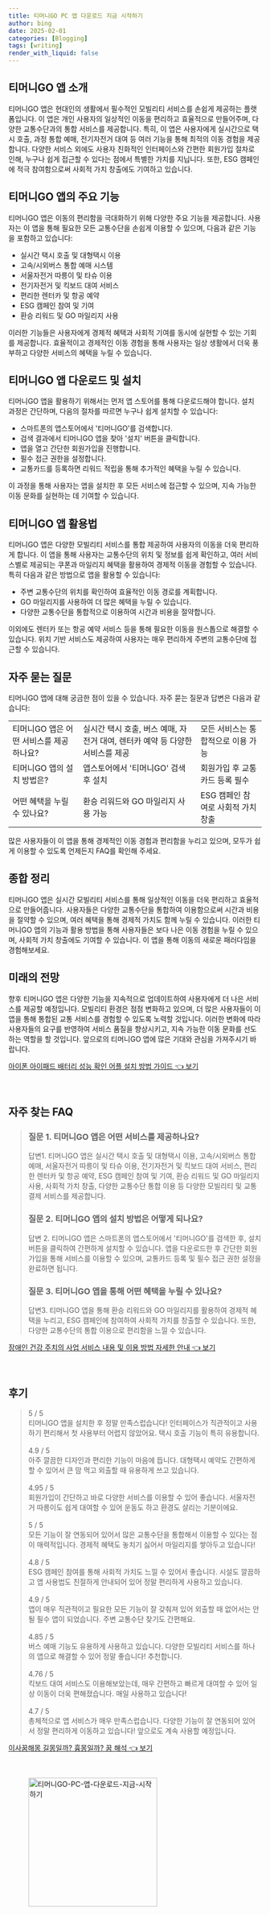 ```yaml
---
title: 티머니GO PC 앱 다운로드 지금 시작하기
author: bing
date: 2025-02-01
categories: [Blogging]
tags: [writing]
render_with_liquid: false
---
```



<h2 id='티머니GO_앱_소개'>티머니GO 앱 소개</h2>

<p>티머니GO 앱은 현대인의 생활에서 필수적인 모빌리티 서비스를 손쉽게 제공하는 플랫폼입니다. 이 앱은 개인 사용자의 일상적인 이동을 편리하고 효율적으로 만들어주며, 다양한 교통수단과의 통합 서비스를 제공합니다. 특히, 이 앱은 사용자에게 실시간으로 택시 호출, 과정 통합 예매, 전기자전거 대여 등 여러 기능을 통해 최적의 이동 경험을 제공합니다. 다양한 서비스 외에도 사용자 친화적인 인터페이스와 간편한 회원가입 절차로 인해, 누구나 쉽게 접근할 수 있다는 점에서 특별한 가치를 지닙니다. 또한, ESG 캠페인에 적극 참여함으로써 사회적 가치 창출에도 기여하고 있습니다.</p>

<h2 id='티머니GO_앱의_주요_기능'>티머니GO 앱의 주요 기능</h2>

<p>티머니GO 앱은 이동의 편리함을 극대화하기 위해 다양한 주요 기능을 제공합니다. 사용자는 이 앱을 통해 필요한 모든 교통수단을 손쉽게 이용할 수 있으며, 다음과 같은 기능을 포함하고 있습니다:</p>

<ul>
    <li>실시간 택시 호출 및 대형택시 이용</li>
    <li>고속/시외버스 통합 예매 시스템</li>
    <li>서울자전거 따릉이 및 타슈 이용</li>
    <li>전기자전거 및 킥보드 대여 서비스</li>
    <li>편리한 렌터카 및 항공 예약</li>
    <li>ESG 캠페인 참여 및 기여</li>
    <li>환승 리워드 및 GO 마일리지 사용</li>
</ul>

<p>이러한 기능들은 사용자에게 경제적 혜택과 사회적 기여를 동시에 실현할 수 있는 기회를 제공합니다. 효율적이고 경제적인 이동 경험을 통해 사용자는 일상 생활에서 더욱 풍부하고 다양한 서비스의 혜택을 누릴 수 있습니다.</p>

<h2 id='티머니GO_앱_다운로드_및_설치'>티머니GO 앱 다운로드 및 설치</h2>

<p>티머니GO 앱을 활용하기 위해서는 먼저 앱 스토어를 통해 다운로드해야 합니다. 설치 과정은 간단하며, 다음의 절차를 따르면 누구나 쉽게 설치할 수 있습니다:</p>

<ul>
    <li>스마트폰의 앱스토어에서 '티머니GO'를 검색합니다.</li>
    <li>검색 결과에서 티머니GO 앱을 찾아 '설치' 버튼을 클릭합니다.</li>
    <li>앱을 열고 간단한 회원가입을 진행합니다.</li>
    <li>필수 접근 권한을 설정합니다.</li>
    <li>교통카드를 등록하면 리워드 적립을 통해 추가적인 혜택을 누릴 수 있습니다.</li>
</ul>

<p>이 과정을 통해 사용자는 앱을 설치한 후 모든 서비스에 접근할 수 있으며, 지속 가능한 이동 문화를 실현하는 데 기여할 수 있습니다.</p>

<h2 id='티머니GO_앱_활용법'>티머니GO 앱 활용법</h2>

<p>티머니GO 앱은 다양한 모빌리티 서비스를 통합 제공하여 사용자의 이동을 더욱 편리하게 합니다. 이 앱을 통해 사용자는 교통수단의 위치 및 정보를 쉽게 확인하고, 여러 서비스별로 제공되는 쿠폰과 마일리지 혜택을 활용하여 경제적 이동을 경험할 수 있습니다. 특히 다음과 같은 방법으로 앱을 활용할 수 있습니다:</p>

<ul>
    <li>주변 교통수단의 위치를 확인하여 효율적인 이동 경로를 계획합니다.</li>
    <li>GO 마일리지를 사용하여 더 많은 혜택을 누릴 수 있습니다.</li>
    <li>다양한 교통수단을 통합적으로 이용하여 시간과 비용을 절약합니다.</li>
</ul>

<p>이외에도 렌터카 또는 항공 예약 서비스 등을 통해 필요한 이동을 원스톱으로 해결할 수 있습니다. 위치 기반 서비스도 제공하여 사용자는 매우 편리하게 주변의 교통수단에 접근할 수 있습니다.</p>

<h2 id='자주_묻는_질문'>자주 묻는 질문</h2>

<p>티머니GO 앱에 대해 궁금한 점이 있을 수 있습니다. 자주 묻는 질문과 답변은 다음과 같습니다:</p>

<table>
    <tr>
        <td>티머니GO 앱은 어떤 서비스를 제공하나요?</td>
        <td>실시간 택시 호출, 버스 예매, 자전거 대여, 렌터카 예약 등 다양한 서비스를 제공</td>
        <td>모든 서비스는 통합적으로 이용 가능</td>
    </tr>
    <tr>
        <td>티머니GO 앱의 설치 방법은?</td>
        <td>앱스토어에서 '티머니GO' 검색 후 설치</td>
        <td>회원가입 후 교통카드 등록 필수</td>
    </tr>
    <tr>
        <td>어떤 혜택을 누릴 수 있나요?</td>
        <td>환승 리워드와 GO 마일리지 사용 가능</td>
        <td>ESG 캠페인 참여로 사회적 가치 창출</td>
    </tr>
</table>

<p>많은 사용자들이 이 앱을 통해 경제적인 이동 경험과 편리함을 누리고 있으며, 모두가 쉽게 이용할 수 있도록 언제든지 FAQ를 확인해 주세요.</p>

<h2 id='종합_정리'>종합 정리</h2>

<p>티머니GO 앱은 실시간 모빌리티 서비스를 통해 일상적인 이동을 더욱 편리하고 효율적으로 만들어줍니다. 사용자들은 다양한 교통수단을 통합하여 이용함으로써 시간과 비용을 절약할 수 있으며, 여러 혜택을 통해 경제적 가치도 함께 누릴 수 있습니다. 이러한 티머니GO 앱의 기능과 활용 방법을 통해 사용자들은 보다 나은 이동 경험을 누릴 수 있으며, 사회적 가치 창출에도 기여할 수 있습니다. 이 앱을 통해 이동의 새로운 패러다임을 경험해보세요.</p>

<h2 id='미래_의_전망'>미래의 전망</h2>

<p>향후 티머니GO 앱은 다양한 기능을 지속적으로 업데이트하여 사용자에게 더 나은 서비스를 제공할 예정입니다. 모빌리티 환경은 점점 변화하고 있으며, 더 많은 사용자들이 이 앱을 통해 통합된 교통 서비스를 경험할 수 있도록 노력할 것입니다. 이러한 변화에 따라 사용자들의 요구를 반영하여 서비스 품질을 향상시키고, 지속 가능한 이동 문화를 선도하는 역할을 할 것입니다. 앞으로의 티머니GO 앱에 많은 기대와 관심을 가져주시기 바랍니다.</p>


<p><a class="click-button" title="아이폰 아이패드 배터리 성능 확인 어플 설치 방법 가이드" href="https://blackassets.github.io/posts/%EC%95%84%EC%9D%B4%ED%8F%B0-%EC%95%84%EC%9D%B4%ED%8C%A8%EB%93%9C-%EB%B0%B0%ED%84%B0%EB%A6%AC-%EC%84%B1%EB%8A%A5-%ED%99%95%EC%9D%B8-%EC%96%B4%ED%94%8C-%EC%84%A4%EC%B9%98-%EB%B0%A9%EB%B2%95-%EA%B0%80%EC%9D%B4%EB%93%9C/" rel="dofollow">아이폰 아이패드 배터리 성능 확인 어플 설치 방법 가이드 👈 보기</a></p><br>
<h2 id='자주_찾는_FAQ'>자주 찾는 FAQ</h2>
<div itemscope="" itemtype="https://schema.org/FAQPage"> 
<blockquote> 
<div itemscope="" itemprop="mainEntity" itemtype="https://schema.org/Question"> 
<h3 itemprop="name">질문 1. 티머니GO 앱은 어떤 서비스를 제공하나요?</h3> 
<div itemscope="" itemprop="acceptedAnswer" itemtype="https://schema.org/Answer"> 
<span itemprop="text"> 
<p>답변1. 티머니GO 앱은 실시간 택시 호출 및 대형택시 이용, 고속/시외버스 통합 예매, 서울자전거 따릉이 및 타슈 이용, 전기자전거 및 킥보드 대여 서비스, 편리한 렌터카 및 항공 예약, ESG 캠페인 참여 및 기여, 환승 리워드 및 GO 마일리지 사용, 사회적 가치 창출, 다양한 교통수단 통합 이용 등 다양한 모빌리티 및 교통 결제 서비스를 제공합니다.</p> 
</span> 
</div> 
</div> 

<div itemscope="" itemprop="mainEntity" itemtype="https://schema.org/Question"> 
<h3 itemprop="name">질문 2. 티머니GO 앱의 설치 방법은 어떻게 되나요?</h3> 
<div itemscope="" itemprop="acceptedAnswer" itemtype="https://schema.org/Answer"> 
<span itemprop="text"> 
<p>답변 2. 티머니GO 앱은 스마트폰의 앱스토어에서 '티머니GO'를 검색한 후, 설치 버튼을 클릭하여 간편하게 설치할 수 있습니다. 앱을 다운로드한 후 간단한 회원가입을 통해 서비스를 이용할 수 있으며, 교통카드 등록 및 필수 접근 권한 설정을 완료하면 됩니다.</p> 
</span> 
</div> 
</div> 

<div itemscope="" itemprop="mainEntity" itemtype="https://schema.org/Question"> 
<h3 itemprop="name">질문 3. 티머니GO 앱을 통해 어떤 혜택을 누릴 수 있나요?</h3> 
<div itemscope="" itemprop="acceptedAnswer" itemtype="https://schema.org/Answer"> 
<span itemprop="text"> 
<p>답변3. 티머니GO 앱을 통해 환승 리워드와 GO 마일리지를 활용하여 경제적 혜택을 누리고, ESG 캠페인에 참여하여 사회적 가치를 창출할 수 있습니다. 또한, 다양한 교통수단의 통합 이용으로 편리함을 느낄 수 있습니다.</p> 
</span> 
</div> 
</div> 
</blockquote> 
</div>
<p><a class="click-button" title="장애인 건강 주치의 사업 서비스 내용 및 이용 방법 자세한 안내" href="https://blackassets.github.io/posts/%EC%9E%A5%EC%95%A0%EC%9D%B8-%EA%B1%B4%EA%B0%95-%EC%A3%BC%EC%B9%98%EC%9D%98-%EC%82%AC%EC%97%85-%EC%84%9C%EB%B9%84%EC%8A%A4-%EB%82%B4%EC%9A%A9-%EB%B0%8F-%EC%9D%B4%EC%9A%A9-%EB%B0%A9%EB%B2%95-%EC%9E%90%EC%84%B8%ED%95%9C-%EC%95%88%EB%82%B4/" rel="dofollow">장애인 건강 주치의 사업 서비스 내용 및 이용 방법 자세한 안내 👈 보기</a></p><br>
<h2 id='후기'>후기</h2>
<div itemscope itemtype="https://schema.org/Product">
  <blockquote>
  <div itemprop="review" itemscope itemtype="https://schema.org/Review">
      <div itemprop="reviewRating" itemscope itemtype="https://schema.org/Rating"> <span itemprop="ratingValue">5</span> / <span itemprop="bestRating">5</span> </div>
      <span itemprop="reviewBody">티머니GO 앱을 설치한 후 정말 만족스럽습니다! 인터페이스가 직관적이고 사용하기 편리해서 첫 사용부터 어렵지 않았어요. 택시 호출 기능이 특히 유용합니다.</span>
  </div>
  <br>
  <div itemprop="review" itemscope itemtype="https://schema.org/Review">
      <div itemprop="reviewRating" itemscope itemtype="https://schema.org/Rating"> <span itemprop="ratingValue">4.9</span> / <span itemprop="bestRating">5</span> </div>
      <span itemprop="reviewBody">아주 깔끔한 디자인과 편리한 기능이 마음에 듭니다. 대형택시 예약도 간편하게 할 수 있어서 큰 맘 먹고 외출할 때 유용하게 쓰고 있습니다.</span>
  </div>
  <br>
  <div itemprop="review" itemscope itemtype="https://schema.org/Review">
      <div itemprop="reviewRating" itemscope itemtype="https://schema.org/Rating"> <span itemprop="ratingValue">4.95</span> / <span itemprop="bestRating">5</span> </div>
      <span itemprop="reviewBody">회원가입이 간단하고 바로 다양한 서비스를 이용할 수 있어 좋습니다. 서울자전거 따릉이도 쉽게 대여할 수 있어 운동도 하고 환경도 살리는 기분이에요.</span>
  </div>
  <br>
  <div itemprop="review" itemscope itemtype="https://schema.org/Review">
      <div itemprop="reviewRating" itemscope itemtype="https://schema.org/Rating"> <span itemprop="ratingValue">5</span> / <span itemprop="bestRating">5</span> </div>
      <span itemprop="reviewBody">모든 기능이 잘 연동되어 있어서 많은 교통수단을 통합해서 이용할 수 있다는 점이 매력적입니다. 경제적 혜택도 놓치기 싫어서 마일리지를 쌓아두고 있습니다!</span>
  </div>
  <br>
  <div itemprop="review" itemscope itemtype="https://schema.org/Review">
      <div itemprop="reviewRating" itemscope itemtype="https://schema.org/Rating"> <span itemprop="ratingValue">4.8</span> / <span itemprop="bestRating">5</span> </div>
      <span itemprop="reviewBody">ESG 캠페인 참여를 통해 사회적 가치도 느낄 수 있어서 좋습니다. 시설도 깔끔하고 앱 사용법도 친절하게 안내되어 있어 정말 편리하게 사용하고 있습니다.</span>
  </div>
  <br>
  <div itemprop="review" itemscope itemtype="https://schema.org/Review">
      <div itemprop="reviewRating" itemscope itemtype="https://schema.org/Rating"> <span itemprop="ratingValue">4.9</span> / <span itemprop="bestRating">5</span> </div>
      <span itemprop="reviewBody">앱이 매우 직관적이고 필요한 모든 기능이 잘 갖춰져 있어 외출할 때 없어서는 안 될 필수 앱이 되었습니다. 주변 교통수단 찾기도 간편해요.</span>
  </div>
  <br>
  <div itemprop="review" itemscope itemtype="https://schema.org/Review">
      <div itemprop="reviewRating" itemscope itemtype="https://schema.org/Rating"> <span itemprop="ratingValue">4.85</span> / <span itemprop="bestRating">5</span> </div>
      <span itemprop="reviewBody">버스 예매 기능도 유용하게 사용하고 있습니다. 다양한 모빌리티 서비스를 하나의 앱으로 해결할 수 있어 정말 좋습니다! 추천합니다.</span>
  </div>
  <br>
  <div itemprop="review" itemscope itemtype="https://schema.org/Review">
      <div itemprop="reviewRating" itemscope itemtype="https://schema.org/Rating"> <span itemprop="ratingValue">4.76</span> / <span itemprop="bestRating">5</span> </div>
      <span itemprop="reviewBody">킥보드 대여 서비스도 이용해보았는데, 매우 간편하고 빠르게 대여할 수 있어 일상 이동이 더욱 편해졌습니다. 매일 사용하고 있습니다!</span>
  </div>
  <br>
  <div itemprop="review" itemscope itemtype="https://schema.org/Review">
      <div itemprop="reviewRating" itemscope itemtype="https://schema.org/Rating"> <span itemprop="ratingValue">4.7</span> / <span itemprop="bestRating">5</span> </div>
      <span itemprop="reviewBody">총체적으로 앱 서비스가 매우 만족스럽습니다. 다양한 기능이 잘 연동되어 있어서 정말 편리하게 이동하고 있습니다! 앞으로도 계속 사용할 예정입니다.</span>
  </div>
  </blockquote>
</div>
<p><a class="click-button" title="이사꿈해몽 길몽일까? 흉몽일까? 꿈 해석" href="https://blackassets.github.io/posts/%EC%9D%B4%EC%82%AC%EA%BF%88%ED%95%B4%EB%AA%BD-%EA%B8%B8%EB%AA%BD%EC%9D%BC%EA%B9%8C-%ED%9D%89%EB%AA%BD%EC%9D%BC%EA%B9%8C-%EA%BF%88-%ED%95%B4%EC%84%9D/" rel="dofollow">이사꿈해몽 길몽일까? 흉몽일까? 꿈 해석 👈 보기</a></p><br>
<figure class="image"><img src="https://blackassets.github.io/assets/img/thumbnail/티머니GO-PC-앱-다운로드-지금-시작하기.webp" alt="티머니GO-PC-앱-다운로드-지금-시작하기" width="256" height="256"></figure>